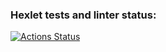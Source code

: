 ### Hexlet tests and linter status:
[![Actions Status](https://github.com/vyskochka/frontend-project-46/actions/workflows/hexlet-check.yml/badge.svg)](https://github.com/vyskochka/frontend-project-46/actions)